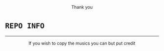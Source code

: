 <p align="center">
Thank you
</p>

# ```REPO INFO```
<p align="center">

<p align='center'>
    </p>

-------

<p align="center">
If you wish to copy the musics you can but put credit
</p>
